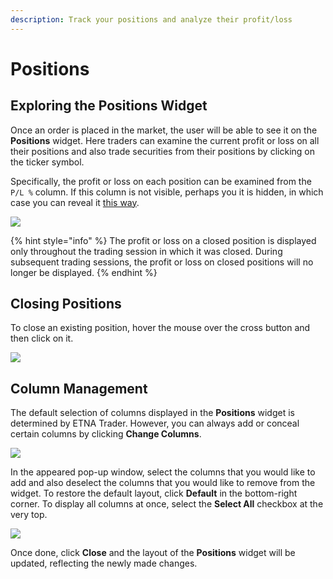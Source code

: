 ```yaml
---
description: Track your positions and analyze their profit/loss
---
```


# Positions

## Exploring the Positions Widget

Once an order is placed in the market, the user will be able to see it on the **Positions** widget. Here traders can examine the current profit or loss on all their positions and also trade securities from their positions by clicking on the ticker symbol.

Specifically, the profit or loss on each position can be examined from the `P/L %` column. If this column is not visible, perhaps you it is hidden, in which case you can reveal it [this way](positions.md#column-management).

![](../../../.gitbook/assets/screenshot-2020-03-20-at-20.11.00.png)

{% hint style="info" %}
The profit or loss on a closed position is displayed only throughout the trading session in which it was closed. During subsequent trading sessions, the profit or loss on closed positions will no longer be displayed.
{% endhint %}

## Closing Positions

To close an existing position, hover the mouse over the cross button and then click on it.

![](../../../.gitbook/assets/screenshot-2020-03-20-at-20.16.15.png)

## Column Management

The default selection of columns displayed in the **Positions** widget is determined by ETNA Trader. However, you can always add or conceal certain columns by clicking **Change Columns**.

![](../../../.gitbook/assets/screenshot-2020-05-18-at-22.44.03.png)

In the appeared pop-up window, select the columns that you would like to add and also deselect the columns that you would like to remove from the widget. To restore the default layout, click **Default** in the bottom-right corner. To display all columns at once, select the **Select All** checkbox at the very top.

![](../../../.gitbook/assets/screenshot-2020-05-18-at-22.48.01.png)

Once done, click **Close** and the layout of the **Positions** widget will be updated, reflecting the newly made changes.


